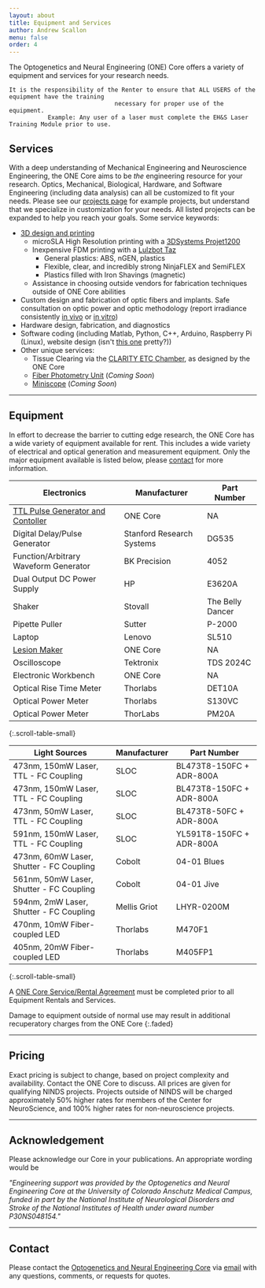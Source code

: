 ```yaml
---
layout: about
title: Equipment and Services
author: Andrew Scallon
menu: false
order: 4
---
```


The Optogenetics and Neural Engineering (ONE) Core offers a variety of equipment and services for your research needs.

    It is the responsibility of the Renter to ensure that ALL USERS of the equipment have the training
                                  necessary for proper use of the equipment.
               Example: Any user of a laser must complete the EH&S Laser Training Module prior to use.

## Services
With a deep understanding of Mechanical Engineering and Neuroscience Engineering, the ONE Core aims to be *the* engineering resource for your research. Optics, Mechanical, Biological, Hardware, and Software Engineering (including data analysis) can all be customized to fit your needs. Please see our [projects page](/ONECoreSite/projects/) for example projects, but understand that we specialize in customization for your needs. All listed projects can be expanded to help you reach your goals. Some service keywords:
* [3D design and printing](https://github.com/OptogeneticsandNeuralEngineeringCore/SmallProjectFiles/raw/master/3D%20Poster.pdf)
  * microSLA High Resolution printing with a <a href="https://www.3dsystems.com/3d-printers/projet-1200" target="blank">3DSystems Projet1200</a>
  * Inexpensive FDM printing with a <a href="https://www.lulzbot.com/" target="blank">Lulzbot Taz</a>
    * General plastics: ABS, nGEN, plastics
    * Flexible, clear, and incredibly strong NinjaFLEX and SemiFLEX
    * Plastics filled with Iron Shavings (magnetic)
  * Assistance in choosing outside vendors for fabrication techniques outside of ONE Core abilities
* Custom design and fabrication of optic fibers and implants. Safe consultation on optic power and optic methodology (report irradiance consistently [in vivo](https://github.com/OptogeneticsandNeuralEngineeringCore/SmallProjectFiles/raw/master/Methods%20Section%20and%20Acknowledgement%20In%20Vivo.docx) or [in vitro](https://github.com/OptogeneticsandNeuralEngineeringCore/SmallProjectFiles/raw/master/Methods%20Section%20and%20Acknowledgement%20In%20Vitro.docx))
* Hardware design, fabrication, and diagnostics
* Software coding (including Matlab, Python, C++, Arduino, Raspberry Pi (Linux), website design (isn't <a href="/ONECoreSite/" target="blank">this one</a> pretty?))
* Other unique services:
  * Tissue Clearing via the [CLARITY ETC Chamber](https://linktoCLARITY.com), as designed by the ONE Core
  * [Fiber Photometry Unit](http://clarityresourcecenter.com/fiberphotometry.html) (*Coming Soon*)
  * [Miniscope](http://miniscope.org/index.php?title=Main_Page) (*Coming Soon*)

---

## Equipment
In effort to decrease the barrier to cutting edge research, the ONE Core has a wide variety of equipment available for rent. This includes a wide variety of electrical and optical generation and measurement equipment. Only the major equipment available is listed below, please [contact](mailto:neuralengineering@ucdenver.edu) for more information.

Electronics	  | ​Manufacturer	   | ​Part Number   
----          | ----            | ----          
[TTL Pulse Generator and Contoller](/ONECoreSite/projects/Arduino%20TTL%20Pulse%20Generator%20and%20Controller/) | ONE Core | NA
Digital Delay/Pulse Generator | ​​Stanford Research Systems | ​DG535
​Function/Arbitrary Waveform Generator |	​BK Precision | ​4052
Dual Output DC Power Supply | HP | E3620A
Shaker | Stovall | The Belly Dancer
Pipette Puller | Sutter | P-2000
Laptop | Lenovo | SL510
[Lesion Maker](/ONECoreSite/projects/CallForHelp/) | ONE Core | NA
Oscilloscope | Tektronix | TDS 2024C
Electronic Workbench | ONE Core | NA
Optical Rise Time Meter | Thorlabs | DET10A
Optical Power Meter | Thorlabs | S130VC
​Optical Power Meter |  ThorLabs | ​PM20A
{:.scroll-table-small}

Light Sources |	​Manufacturer	| ​Part Number
----          | ----            | ----     
473nm, 150mW Laser, TTL - FC Coupling	| SLOC	| ​BL473T8-150FC + ADR-800A
473nm, 150mW Laser, TTL - FC Coupling	| SLOC	| ​BL473T8-150FC + ADR-800A
473nm, 50mW Laser, TTL - FC Coupling	| SLOC	| ​BL473T8-50FC + ADR-800A
591nm, 150mW Laser, TTL - FC Coupling	| SLOC	| ​YL591T8-150FC + ADR-800A
​473nm, 60mW Laser, Shutter - FC Coupling	| ​Cobolt	| ​04-01 Blues
​561nm, 50mW Laser, Shutter - FC Coupling |	​Cobolt |	​04-01 Jive
​594nm, 2mW Laser, Shutter - FC Coupling | ​Mellis Griot | ​LHYR-0200M
​470nm, 10mW Fiber-coupled LED | ​Thorlabs | ​M470F1
​405nm, 20mW Fiber-coupled LED | ​Thorlabs | M405FP1
{:.scroll-table-small}

A [ONE Core Service/Rental Agreement](https://github.com/OptogeneticsandNeuralEngineeringCore/SmallProjectFiles/raw/master/ONE%20Service%20and%20Rental%20Agreement.docx)​ must be completed prior to all Equipment Rentals and Services.

Damage to equipment outside of normal use may result in additional recuperatory charges from the ONE Core
{:.faded}

---

## Pricing

Exact pricing is subject to change, based on project complexity and availability. Contact the ONE Core to discuss. All prices are given for qualifying NINDS projects. Projects outside of NINDS will be charged approximately 50% higher rates for members of the Center for NeuroScience, and 100% higher rates for non-neuroscience projects.  

---

## Acknowledgement
Please acknowledge our Core in your publications. An appropriate wording would be

*"Engineering support was provided by the Optogenetics and Neural Engineering Core at the University of Colorado Anschutz Medical Campus, funded in part by the National Institute of Neurological Disorders and Stroke of the National Institutes of Health under award number P30NS048154."*

---

## Contact
Please contact the [Optogenetics and Neural Engineering Core](/ONECoreSite/about/) via [email](mailto:neuralengineering@ucdenver.edu) with any questions, comments, or requests for quotes.

